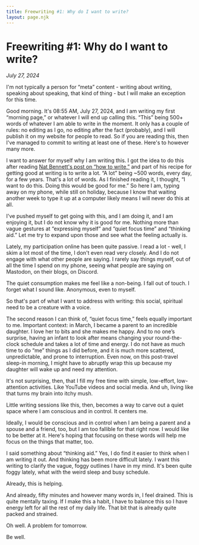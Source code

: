 ```yaml
---
title: Freewriting #1: Why do I want to write?
layout: page.njk
---
```


# Freewriting #1: Why do I want to write?

_July 27, 2024_

I'm not typically a person for “meta” content - writing about writing, speaking about speaking, that kind of thing - but I will make an exception for this time.

Good morning. It's 08:55 AM, July 27, 2024, and I am writing my first “morning page,” or whatever I will end up calling this. “This” being 500+ words of whatever I am able to write in the moment. It only has a couple of rules: no editing as I go, no editing after the fact (probably), and I will publish it on my website for people to read. So if you are reading this, then I've managed to commit to writing at least one of these. Here's to however many more.

I want to answer for myself why I am writing this. I got the idea to do this after reading [Nat Bennett's post on “how to write,”](https://www.simplermachines.com/how-to-write/) and part of his recipe for getting good at writing is to write a lot. “A lot” being ~500 words, every day, for a few years. That's a lot of words. As I finished reading it, I thought, “I want to do this. Doing this would be good for me.” So here I am, typing away on my phone, while still on holiday, because I know that waiting another week to type it up at a computer likely means I will never do this at all.

I've pushed myself to get going with this, and I am doing it, and I am enjoying it, but I do not know why it is good for me. Nothing more than vague gestures at “expressing myself” and “quiet focus time” and “thinking aid.” Let me try to expand upon those and see what the feeling actually is.

Lately, my participation online has been quite passive. I read a lot - well, I skim a lot most of the time, I don't even read very closely. And I do not engage with what other people are saying. I rarely say things myself, out of all the time I spend on my phone, seeing what people are saying on Mastodon, on their blogs, on Discord.

The quiet consumption makes me feel like a non-being. I fall out of touch. I forget what I sound like. Anonymous, even to myself.

So that's part of what I want to address with writing: this social, spiritual need to be a creature with a voice.

The second reason I can think of, “quiet focus time,” feels equally important to me. Important context: in March, I became a parent to an incredible daughter. I love her to bits and she makes me happy. And to no one’s surprise, having an infant to look after means changing your round-the-clock schedule and takes a lot of time and energy. I do not have as much time to do “me” things as I did before, and it is much more scattered, unpredictable, and prone to interruption. Even now, on this post-travel sleep-in morning, I might have to abruptly wrap this up because my daughter will wake up and need my attention.

It's not surprising, then, that I fill my free time with simple, low-effort, low-attention activities. Like YouTube videos and social media. And uh, living like that turns my brain into itchy mush.

Little writing sessions like this, then, becomes a way to carve out a quiet space where I am conscious and in control. It centers me.

Ideally, I would be conscious and in control when I am being a parent and a spouse and a friend, too, but I am too fallible for that right now. I would like to be better at it. Here's hoping that focusing on these words will help me focus on the things that matter, too.

I said something about “thinking aid.” Yes, I do find it easier to think when I am writing it out. And thinking has been more difficult lately. I want this writing to clarify the vague, foggy outlines I have in my mind. It's been quite foggy lately, what with the weird sleep and busy schedule.

Already, this is helping.

And already, fifty minutes and however many words in, I feel drained. This is quite mentally taxing. If I make this a habit, I have to balance this so I have energy left for all the rest of my daily life. That bit that is already quite packed and strained.

Oh well. A problem for tomorrow.

Be well.
